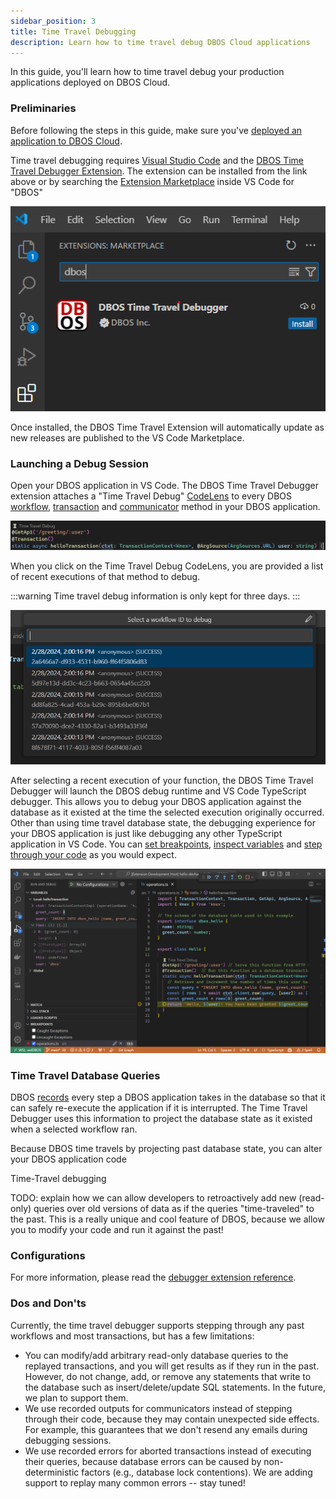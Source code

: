 ```yaml
---
sidebar_position: 3
title: Time Travel Debugging
description: Learn how to time travel debug DBOS Cloud applications
---
```


In this guide, you'll learn how to time travel debug your production applications deployed on DBOS Cloud.

### Preliminaries

Before following the steps in this guide, make sure you've [deployed an application to DBOS Cloud](application-management).

Time travel debugging requires [Visual Studio Code](https://code.visualstudio.com/) and the
[DBOS Time Travel Debugger Extension](https://marketplace.visualstudio.com/items?itemName=dbos-inc.dbos-ttdbg). 
The extension can be installed from the link above or by searching the 
[Extension Marketplace](https://code.visualstudio.com/docs/editor/extension-marketplace)
inside VS Code for "DBOS"

![Installing the DBOS Time Travel Extension Screenshot](./assets/ttdbg-ext-install.png)

Once installed, the DBOS Time Travel Extension will automatically update as new releases are published to the VS Code Marketplace.

### Launching a Debug Session

Open your DBOS application in VS Code. 
The DBOS Time Travel Debugger extension attaches a "Time Travel Debug" 
[CodeLens](https://code.visualstudio.com/blogs/2017/02/12/code-lens-roundup)
to every DBOS [workflow](../tutorials/workflow-tutorial),
[transaction](../tutorials/transaction-tutorial)
and [communicator](../tutorials/communicator-tutorial) method in your DBOS application.

![DBOS Time Travel CodeLens Screenshot](./assets/ttdbg-code-lens.png)

When you click on the Time Travel Debug CodeLens, you are provided a list of recent executions of that method to debug.

:::warning
Time travel debug information is only kept for three days.
:::

![DBOS Time Travel Workflow ID picker](./assets/ttdbg-wfid-quick-pick.png)

After selecting a recent execution of your function, the DBOS Time Travel Debugger will launch the DBOS debug runtime 
and VS Code TypeScript debugger. This allows you to debug your DBOS application against the database as it existed 
at the time the selected execution originally occurred.
Other than using time travel database state, the debugging experience for your DBOS application is just like debugging any other TypeScript application in VS Code.
You can [set breakpoints](https://code.visualstudio.com/docs/editor/debugging#_breakpoints),
[inspect variables](https://code.visualstudio.com/docs/editor/debugging#_data-inspection) and 
[step through your code](https://code.visualstudio.com/docs/editor/debugging#_debug-actions) as you would expect.

![DBOS Time Travel Debugging](./assets/ttdbg-debugging.png)

### Time Travel Database Queries

DBOS [records](../explanations/how-workflows-work#reliability-through-recording-and-safe-re-execution) every step 
a DBOS application takes in the database so that it can safely re-execute the application if it is interrupted. 
The Time Travel Debugger uses this information to project the database state as it existed when a selected workflow ran.

Because DBOS time travels by projecting past database state, you can alter your DBOS application code







Time-Travel debugging 

TODO: explain how we can allow developers to retroactively add new (read-only) queries over old versions of data as if the queries "time-traveled" to the past.
This is a really unique and cool feature of DBOS, because we allow you to modify your code and run it against the past!

### Configurations

For more information, please read the [debugger extension reference](../api-reference/timetravel-debugger-extension).


### Dos and Don'ts

Currently, the time travel debugger supports stepping through any past workflows and most transactions, but has a few limitations:
- You can modify/add arbitrary read-only database queries to the replayed transactions, and you will get results as if they run in the past. However, do not change, add, or remove any statements that write to the database such as insert/delete/update SQL statements. In the future, we plan to support them.
- We use recorded outputs for communicators instead of stepping through their code, because they may contain unexpected side effects. For example, this guarantees that we don't resend any emails during debugging sessions.
- We use recorded errors for aborted transactions instead of executing their queries, because database errors can be caused by non-deterministic factors (e.g., database lock contentions). We are adding support to replay many common errors -- stay tuned!
